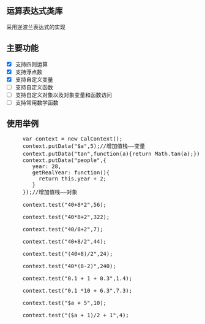 ## 运算表达式类库
采用逆波兰表达式的实现

## 主要功能
- [x] 支持四则运算
- [x] 支持浮点数
- [x] 支持自定义变量
- [ ] 支持自定义函数
- [ ] 支持自定义对象以及对象变量和函数访问
- [ ] 支持常用数学函数

## 使用举例
  <pre>
     var context = new CalContext();
     context.putData("$a",5);//增加值栈——变量
     context.putData("tan",function(a){return Math.tan(a);});//增加值栈——函数
     context.putData("people",{
        year: 28,
        getRealYear: function(){
          return this.year + 2;
        }
     });//增加值栈——对象

     context.test("40+8*2",56);

     context.test("40*8+2",322);

     context.test("40/8+2",7);

     context.test("40+8/2",44);

     context.test("(40+8)/2",24);

     context.test("40*(8-2)",240);

     context.test("0.1 + 1 + 0.3",1.4);

     context.test("0.1 *10 + 6.3",7.3);

     context.test("$a + 5",10);

     context.test("($a + 1)/2 + 1",4);  
  </pre>

